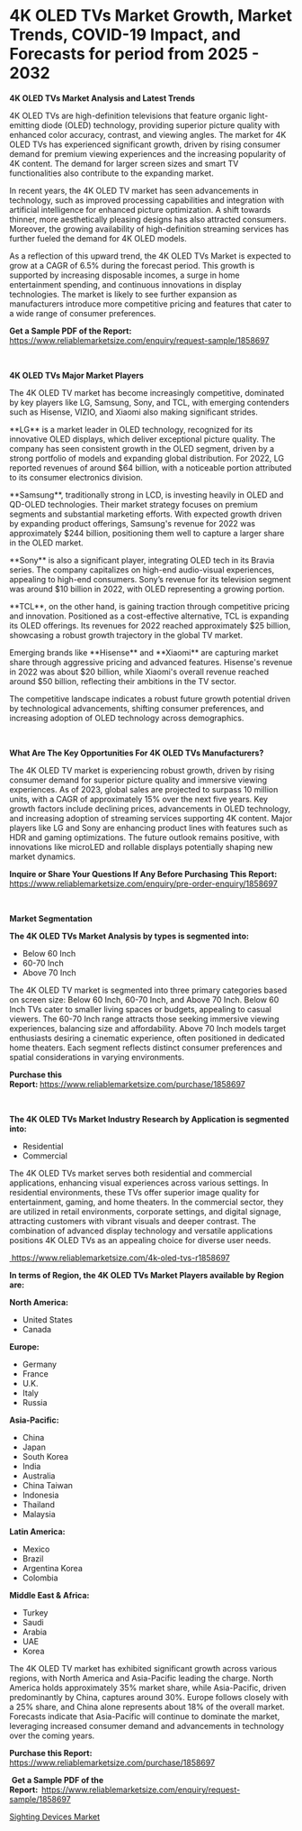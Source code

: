 <p><h1>4K OLED TVs Market Growth, Market Trends, COVID-19 Impact, and Forecasts for period from 2025 - 2032</h1></p><p><strong>4K OLED TVs Market Analysis and Latest Trends</strong></p>
<p><p>4K OLED TVs are high-definition televisions that feature organic light-emitting diode (OLED) technology, providing superior picture quality with enhanced color accuracy, contrast, and viewing angles. The market for 4K OLED TVs has experienced significant growth, driven by rising consumer demand for premium viewing experiences and the increasing popularity of 4K content. The demand for larger screen sizes and smart TV functionalities also contribute to the expanding market.</p><p>In recent years, the 4K OLED TV market has seen advancements in technology, such as improved processing capabilities and integration with artificial intelligence for enhanced picture optimization. A shift towards thinner, more aesthetically pleasing designs has also attracted consumers. Moreover, the growing availability of high-definition streaming services has further fueled the demand for 4K OLED models.</p><p>As a reflection of this upward trend, the 4K OLED TVs Market is expected to grow at a CAGR of 6.5% during the forecast period. This growth is supported by increasing disposable incomes, a surge in home entertainment spending, and continuous innovations in display technologies. The market is likely to see further expansion as manufacturers introduce more competitive pricing and features that cater to a wide range of consumer preferences.</p></p>
<p><strong>Get a Sample PDF of the Report:&nbsp;</strong> <a href="https://www.reliablemarketsize.com/enquiry/request-sample/1858697?utm_campaign=3456&utm_medium=2&utm_source=Github&utm_content=ia&utm_term=04042025&utm_id=4k-oled-tvs">https://www.reliablemarketsize.com/enquiry/request-sample/1858697</a></p>
<p>&nbsp;</p>
<p><strong>4K OLED TVs Major Market Players</strong></p>
<p><p>The 4K OLED TV market has become increasingly competitive, dominated by key players like LG, Samsung, Sony, and TCL, with emerging contenders such as Hisense, VIZIO, and Xiaomi also making significant strides.</p><p>**LG** is a market leader in OLED technology, recognized for its innovative OLED displays, which deliver exceptional picture quality. The company has seen consistent growth in the OLED segment, driven by a strong portfolio of models and expanding global distribution. For 2022, LG reported revenues of around $64 billion, with a noticeable portion attributed to its consumer electronics division.</p><p>**Samsung**, traditionally strong in LCD, is investing heavily in OLED and QD-OLED technologies. Their market strategy focuses on premium segments and substantial marketing efforts. With expected growth driven by expanding product offerings, Samsung's revenue for 2022 was approximately $244 billion, positioning them well to capture a larger share in the OLED market.</p><p>**Sony** is also a significant player, integrating OLED tech in its Bravia series. The company capitalizes on high-end audio-visual experiences, appealing to high-end consumers. Sony’s revenue for its television segment was around $10 billion in 2022, with OLED representing a growing portion.</p><p>**TCL**, on the other hand, is gaining traction through competitive pricing and innovation. Positioned as a cost-effective alternative, TCL is expanding its OLED offerings. Its revenues for 2022 reached approximately $25 billion, showcasing a robust growth trajectory in the global TV market.</p><p>Emerging brands like **Hisense** and **Xiaomi** are capturing market share through aggressive pricing and advanced features. Hisense's revenue in 2022 was about $20 billion, while Xiaomi's overall revenue reached around $50 billion, reflecting their ambitions in the TV sector. </p><p>The competitive landscape indicates a robust future growth potential driven by technological advancements, shifting consumer preferences, and increasing adoption of OLED technology across demographics.</p></p>
<p>&nbsp;</p>
<p><strong>What Are The Key Opportunities For 4K OLED TVs Manufacturers?</strong></p>
<p><p>The 4K OLED TV market is experiencing robust growth, driven by rising consumer demand for superior picture quality and immersive viewing experiences. As of 2023, global sales are projected to surpass 10 million units, with a CAGR of approximately 15% over the next five years. Key growth factors include declining prices, advancements in OLED technology, and increasing adoption of streaming services supporting 4K content. Major players like LG and Sony are enhancing product lines with features such as HDR and gaming optimizations. The future outlook remains positive, with innovations like microLED and rollable displays potentially shaping new market dynamics.</p></p>
<p><strong>Inquire or Share Your Questions If Any Before Purchasing This Report:</strong> <a href="https://www.reliablemarketsize.com/enquiry/pre-order-enquiry/1858697?utm_campaign=3456&utm_medium=2&utm_source=Github&utm_content=ia&utm_term=04042025&utm_id=4k-oled-tvs">https://www.reliablemarketsize.com/enquiry/pre-order-enquiry/1858697</a></p>
<p>&nbsp;</p>
<p><strong>Market Segmentation</strong></p>
<p><strong>The 4K OLED TVs Market Analysis by types is segmented into:</strong></p>
<p><ul><li>Below 60 Inch</li><li>60-70 Inch</li><li>Above 70 Inch</li></ul></p>
<p><p>The 4K OLED TV market is segmented into three primary categories based on screen size: Below 60 Inch, 60-70 Inch, and Above 70 Inch. Below 60 Inch TVs cater to smaller living spaces or budgets, appealing to casual viewers. The 60-70 Inch range attracts those seeking immersive viewing experiences, balancing size and affordability. Above 70 Inch models target enthusiasts desiring a cinematic experience, often positioned in dedicated home theaters. Each segment reflects distinct consumer preferences and spatial considerations in varying environments.</p></p>
<p><strong>Purchase this Report:&nbsp;</strong><a href="https://www.reliablemarketsize.com/purchase/1858697?utm_campaign=3456&utm_medium=2&utm_source=Github&utm_content=ia&utm_term=04042025&utm_id=4k-oled-tvs">https://www.reliablemarketsize.com/purchase/1858697</a></p>
<p>&nbsp;</p>
<p><strong>The 4K OLED TVs Market Industry Research by Application is segmented into:</strong></p>
<p><ul><li>Residential</li><li>Commercial</li></ul></p>
<p><p>The 4K OLED TVs market serves both residential and commercial applications, enhancing visual experiences across various settings. In residential environments, these TVs offer superior image quality for entertainment, gaming, and home theaters. In the commercial sector, they are utilized in retail environments, corporate settings, and digital signage, attracting customers with vibrant visuals and deeper contrast. The combination of advanced display technology and versatile applications positions 4K OLED TVs as an appealing choice for diverse user needs.</p></p>
<p><a href="https://www.reliablemarketsize.com/4k-oled-tvs-r1858697?utm_campaign=3456&utm_medium=2&utm_source=Github&utm_content=ia&utm_term=04042025&utm_id=4k-oled-tvs">&nbsp;https://www.reliablemarketsize.com/4k-oled-tvs-r1858697</a></p>
<p><strong>In terms of Region, the 4K OLED TVs Market Players available by Region are:</strong></p>
<p>
    <p> <strong> North America: </strong>
        <ul>
            <li>United States</li>
            <li>Canada</li>
        </ul>
        </p> 
    <p> <strong> Europe: </strong>
        <ul>
            <li>Germany</li>
            <li>France</li>
            <li>U.K.</li>
            <li>Italy</li>
            <li>Russia</li>
        </ul>
        </p> 
    <p> <strong> Asia-Pacific: </strong>
        <ul>
            <li>China</li>
            <li>Japan</li>
            <li>South Korea</li>
            <li>India</li>
            <li>Australia</li>
            <li>China Taiwan</li>
            <li>Indonesia</li>
            <li>Thailand</li>
            <li>Malaysia</li>
        </ul>
        </p> 
    <p> <strong> Latin America: </strong>
        <ul>
            <li>Mexico</li>
            <li>Brazil</li>
            <li>Argentina Korea</li>
            <li>Colombia</li>
        </ul>
        </p> 
    <p> <strong> Middle East & Africa: </strong>
        <ul>
            <li>Turkey</li>
            <li>Saudi</li>
            <li>Arabia</li>
            <li>UAE</li>
            <li>Korea</li>
        </ul>
    </p>
    </p>
<p><p>The 4K OLED TV market has exhibited significant growth across various regions, with North America and Asia-Pacific leading the charge. North America holds approximately 35% market share, while Asia-Pacific, driven predominantly by China, captures around 30%. Europe follows closely with a 25% share, and China alone represents about 18% of the overall market. Forecasts indicate that Asia-Pacific will continue to dominate the market, leveraging increased consumer demand and advancements in technology over the coming years.</p></p>
<p><strong>Purchase this Report: </strong><a href="https://www.reliablemarketsize.com/purchase/1858697?utm_campaign=3456&utm_medium=2&utm_source=Github&utm_content=ia&utm_term=04042025&utm_id=4k-oled-tvs">https://www.reliablemarketsize.com/purchase/1858697</a></p>
<p>&nbsp;<strong>Get a Sample PDF of the Report:&nbsp;&nbsp;</strong><a href="https://www.reliablemarketsize.com/enquiry/request-sample/1858697?utm_campaign=3456&utm_medium=2&utm_source=Github&utm_content=ia&utm_term=04042025&utm_id=4k-oled-tvs">https://www.reliablemarketsize.com/enquiry/request-sample/1858697</a></p>
<p><strong></strong></p>
<p><p><a href="https://github.com/abidomamen/Market-Research-Report-List-1/blob/main/sighting-devices-market.md?utm_campaign=3456&utm_medium=2&utm_source=Github&utm_content=ia&utm_term=04042025&utm_id=4k-oled-tvs">Sighting Devices Market</a></p></p>